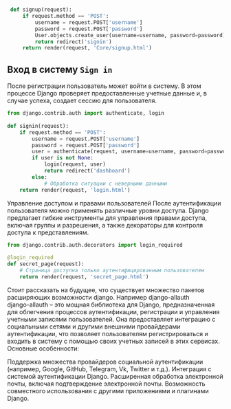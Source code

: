 # 



## 


 ```python
  def signup(request):
      if request.method == 'POST':
          username = request.POST['username']
          password = request.POST['password']
          User.objects.create_user(username=username, password=password)
          return redirect('signin')
      return render(request, 'Core/signup.html')
  ```
  ## Вход в систему `Sign in`
  После регистрации пользователь может войти в систему. В этом процессе Django проверяет предоставленные учетные данные и, в случае успеха, создает сессию для пользователя.
   
  ```python
  from django.contrib.auth import authenticate, login
   
  def signin(request):
      if request.method == 'POST':
          username = request.POST['username']
          password = request.POST['password']
          user = authenticate(request, username=username, password=password)
          if user is not None:
              login(request, user)
              return redirect('dashboard')
          else:
              # Обработка ситуации с неверными данными
      return render(request, 'login.html')
  ```
  Управление доступом и правами пользователей
  После аутентификации пользователя можно применять различные уровни доступа. Django предлагает гибкие инструменты для управления правами доступа, включая группы и разрешения, а также декораторы для контроля доступа к представлениям.
   
  ```python
  from django.contrib.auth.decorators import login_required
   
  @login_required
  def secret_page(request):
      # Страница доступна только аутентифицированным пользователям
      return render(request, 'secret_page.html')
  ```
   
  Стоит рассказать на будущее, что существует множество пакетов расширяющих возможности django.
  Например django-allauth <br>
  django-allauth – это мощная библиотека для Django, предназначенная для облегчения процессов аутентификации, регистрации и управления учетными записями пользователей. Она предоставляет интеграцию с социальными сетями и другими внешними провайдерами аутентификации, что позволяет пользователям регистрироваться и входить в систему с помощью своих учетных записей в этих сервисах. Основные особенности:
   
  Поддержка множества провайдеров социальной аутентификации (например, Google, GitHub, Telegram, Vk, Twitter и т.д.).
  Интеграция с системой аутентификации Django.
  Расширенная обработка электронной почты, включая подтверждение электронной почты.
  Возможность совместного использования с другими приложениями и плагинами Django.